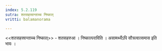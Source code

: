 ```yaml
---
index: 5.2.119
sutra: शतसहस्रान्ताच्च निष्कात्‌
vritti: balamanorama

---
```

<<शतसहस्रान्ताच्च निष्कात्>> - शतसहरुआ । निष्कात्पराविति । असामर्थ्येऽपि सौत्रत्वात्समास इति भावः । 